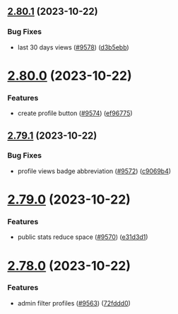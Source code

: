 ## [2.80.1](https://github.com/EddieHubCommunity/BioDrop/compare/v2.80.0...v2.80.1) (2023-10-22)


### Bug Fixes

* last 30 days views ([#9578](https://github.com/EddieHubCommunity/BioDrop/issues/9578)) ([d3b5ebb](https://github.com/EddieHubCommunity/BioDrop/commit/d3b5ebba089b348326d08c33e0055f51b7838f4e))



# [2.80.0](https://github.com/EddieHubCommunity/BioDrop/compare/v2.79.1...v2.80.0) (2023-10-22)


### Features

* create profile button ([#9574](https://github.com/EddieHubCommunity/BioDrop/issues/9574)) ([ef96775](https://github.com/EddieHubCommunity/BioDrop/commit/ef967759145341cb68eb2059ee66de19f13fbd99))



## [2.79.1](https://github.com/EddieHubCommunity/BioDrop/compare/v2.79.0...v2.79.1) (2023-10-22)


### Bug Fixes

* profile views badge abbreviation ([#9572](https://github.com/EddieHubCommunity/BioDrop/issues/9572)) ([c9069b4](https://github.com/EddieHubCommunity/BioDrop/commit/c9069b43e96112b87ad0e6e389a8dc4c4d2ad647))



# [2.79.0](https://github.com/EddieHubCommunity/BioDrop/compare/v2.78.0...v2.79.0) (2023-10-22)


### Features

* public stats reduce space ([#9570](https://github.com/EddieHubCommunity/BioDrop/issues/9570)) ([e31d3d1](https://github.com/EddieHubCommunity/BioDrop/commit/e31d3d130334cf09e1967e7b88fccf0262b039a7))



# [2.78.0](https://github.com/EddieHubCommunity/BioDrop/compare/v2.77.3...v2.78.0) (2023-10-22)


### Features

* admin filter profiles ([#9563](https://github.com/EddieHubCommunity/BioDrop/issues/9563)) ([72fddd0](https://github.com/EddieHubCommunity/BioDrop/commit/72fddd0616ee15d44c34bcaafb45bd07a731ed7e))



